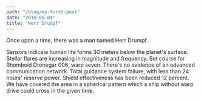 ```yaml
---
path: "/blog/my-first-post"
date: "2019-05-04"
title: "Herr Drumpf"
---
```


Once upon a time, there was a man named Herr Drumpf.

Sensors indicate human life forms 30 meters below the planet's surface. Stellar flares are increasing in magnitude and frequency. Set course for Rhomboid Dronegar 006, warp seven. There's no evidence of an advanced communication network. Total guidance system failure, with less than 24 hours' reserve power. Shield effectiveness has been reduced 12 percent. We have covered the area in a spherical pattern which a ship without warp drive could cross in the given time.